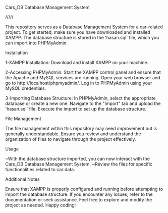 Cars_DB Database Management System

/////

This repository serves as a Database Management System for a car-related project. To get started, make sure you have downloaded and installed XAMPP. The database structure is stored in the 'hasan.sql' file, which you can import into PHPMyAdmin.

Installation

1-XAMPP Installation:
Download and install XAMPP on your machine.

2-Accessing PHPMyAdmin:
Start the XAMPP control panel and ensure that the Apache and MySQL services are running.
Open your web browser and go to http://localhost/phpmyadmin/.
Log in to PHPMyAdmin using your MySQL credentials.

3-Importing Database Structure:
In PHPMyAdmin, select the appropriate database or create a new one.
Navigate to the "Import" tab and upload the 'hasan.sql' file.
Execute the import to set up the database structure.

File Management

The file management within this repository may need improvement but is generally understandable. Ensure you review and understand the organization of files to navigate through the project effectively.

Usage

~With the database structure imported, you can now interact with the Cars_DB Database Management System.
~Review the files for specific functionalities related to car data.

Additional Notes

Ensure that XAMPP is properly configured and running before attempting to import the database structure.
If you encounter any issues, refer to the documentation or seek assistance.
Feel free to explore and modify the project as needed. Happy coding!
